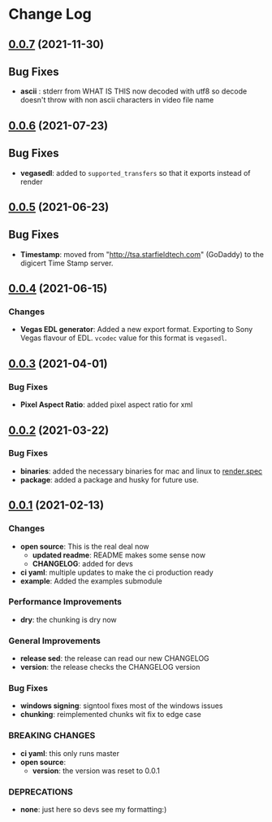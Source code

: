 # Change Log

## [0.0.7](https://github.com/JumpCutter/JC-render/compare/v0.0.6...v0.0.7) (2021-11-30)


## Bug Fixes
- __ascii__ : stderr from WHAT IS THIS now decoded with utf8 so decode doesn't throw with
non ascii characters in video file name

## [0.0.6](https://github.com/JumpCutter/JC-render/compare/v0.0.5...v0.0.6) (2021-07-23)

## Bug Fixes
- __vegasedl__: added to `supported_transfers` so that it exports instead of render


## [0.0.5](https://github.com/JumpCutter/JC-render/compare/v0.0.4...v0.0.5) (2021-06-23)

## Bug Fixes
- __Timestamp__: moved from "http://tsa.starfieldtech.com" (GoDaddy) to the digicert Time Stamp server.


## [0.0.4](https://github.com/JumpCutter/JC-render/compare/v0.0.3...v0.0.4) (2021-06-15)

### Changes
- __Vegas EDL generator__: Added a new export format. Exporting to Sony Vegas flavour of EDL. `vcodec` value for this format is `vegasedl`.


## [0.0.3](https://github.com/JumpCutter/JC-render/compare/v0.0.2...v0.0.3) (2021-04-01)

### Bug Fixes
- __Pixel Aspect Ratio__: added pixel aspect ratio for xml


## [0.0.2](https://github.com/JumpCutter/JC-render/compare/v0.0.1...v0.0.2) (2021-03-22)

### Bug Fixes
- __binaries__: added the necessary binaries for mac and linux to [render.spec](./render.spec)
- __package__: added a package and husky for future use.


## [0.0.1](https://github.com/JumpCutter/JC-render/compare/v0.0.0...v0.0.1) (2021-02-13)

### Changes
- __open source__: This is the real deal now
    - __updated readme__: README makes some sense now
    - __CHANGELOG__: added for devs
- __ci yaml__: multiple updates to make the ci production ready
- __example__: Added the examples submodule

### Performance Improvements
- __dry__: the chunking is dry now

### General Improvements
- __release sed__: the release can read our new CHANGELOG
- __version__: the release checks the CHANGELOG version

### Bug Fixes
- __windows signing__: signtool fixes most of the windows issues
- __chunking__: reimplemented chunks wit fix to edge case

### BREAKING CHANGES
- __ci yaml__: this only runs master
- __open source__:
    - __version__: the version was reset to 0.0.1

### DEPRECATIONS
- **none**: just here so devs see my formatting:)
